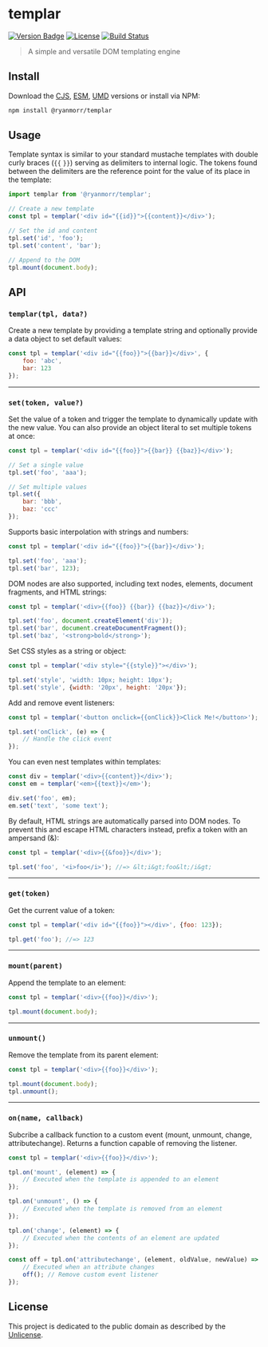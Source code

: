 # templar

[![Version Badge][version-image]][project-url]
[![License][license-image]][license-url]
[![Build Status][build-image]][build-url]

> A simple and versatile DOM templating engine

## Install

Download the [CJS](https://github.com/ryanmorr/templar/raw/master/dist/cjs/templar.js), [ESM](https://github.com/ryanmorr/templar/raw/master/dist/esm/templar.js), [UMD](https://github.com/ryanmorr/templar/raw/master/dist/umd/templar.js) versions or install via NPM:

``` sh
npm install @ryanmorr/templar
```

## Usage

Template syntax is similar to your standard mustache templates with double curly braces (`{{` `}}`) serving as delimiters to internal logic. The tokens found between the delimiters are the reference point for the value of its place in the template:

```javascript
import templar from '@ryanmorr/templar';

// Create a new template
const tpl = templar('<div id="{{id}}">{{content}}</div>');

// Set the id and content
tpl.set('id', 'foo');
tpl.set('content', 'bar');

// Append to the DOM
tpl.mount(document.body);
```

## API

### `templar(tpl, data?)`

Create a new template by providing a template string and optionally provide a data object to set default values:

```javascript
const tpl = templar('<div id="{{foo}}">{{bar}}</div>', {
    foo: 'abc',
    bar: 123
});
```

------

### `set(token, value?)`

Set the value of a token and trigger the template to dynamically update with the new value. You can also provide an object literal to set multiple tokens at once:

```javascript
const tpl = templar('<div id="{{foo}}">{{bar}} {{baz}}</div>');

// Set a single value
tpl.set('foo', 'aaa');

// Set multiple values
tpl.set({
    bar: 'bbb',
    baz: 'ccc'
});
```

Supports basic interpolation with strings and numbers:

```javascript
const tpl = templar('<div id="{{foo}}">{{bar}}</div>');

tpl.set('foo', 'aaa');
tpl.set('bar', 123);
```

DOM nodes are also supported, including text nodes, elements, document fragments, and HTML strings:

```javascript
const tpl = templar('<div>{{foo}} {{bar}} {{baz}}</div>');

tpl.set('foo', document.createElement('div'));
tpl.set('bar', document.createDocumentFragment());
tpl.set('baz', '<strong>bold</strong>');
```

Set CSS styles as a string or object:

```javascript
const tpl = templar('<div style="{{style}}"></div>');

tpl.set('style', 'width: 10px; height: 10px');
tpl.set('style', {width: '20px', height: '20px'});
```

Add and remove event listeners:

```javascript
const tpl = templar('<button onclick={{onClick}}>Click Me!</button>');

tpl.set('onClick', (e) => {
    // Handle the click event
});
```

You can even nest templates within templates:

```javascript
const div = templar('<div>{{content}}</div>');
const em = templar('<em>{{text}}</em>');

div.set('foo', em);
em.set('text', 'some text');
```

By default, HTML strings are automatically parsed into DOM nodes. To prevent this and escape HTML characters instead, prefix a token with an ampersand (&):

```javascript
const tpl = templar('<div>{{&foo}}</div>');

tpl.set('foo', '<i>foo</i>'); //=> &lt;i&gt;foo&lt;/i&gt;
```

------

### `get(token)`

Get the current value of a token:

```javascript
const tpl = templar('<div id="{{foo}}"></div>', {foo: 123});

tpl.get('foo'); //=> 123
```

------

### `mount(parent)`

Append the template to an element:

```javascript
const tpl = templar('<div>{{foo}}</div>');

tpl.mount(document.body);
```

------

### `unmount()`

Remove the template from its parent element:

```javascript
const tpl = templar('<div>{{foo}}</div>');

tpl.mount(document.body);
tpl.unmount();
```

------

### `on(name, callback)`

Subcribe a callback function to a custom event (mount, unmount, change, attributechange). Returns a function capable of removing the listener.

```javascript
const tpl = templar('<div>{{foo}}</div>');

tpl.on('mount', (element) => {
    // Executed when the template is appended to an element
});

tpl.on('unmount', () => {
    // Executed when the template is removed from an element
});

tpl.on('change', (element) => {
    // Executed when the contents of an element are updated
});

const off = tpl.on('attributechange', (element, oldValue, newValue) => {
    // Executed when an attribute changes
    off(); // Remove custom event listener
});
```

## License

This project is dedicated to the public domain as described by the [Unlicense](http://unlicense.org/).

[project-url]: https://github.com/ryanmorr/templar
[version-image]: https://img.shields.io/github/package-json/v/ryanmorr/templar?color=blue&style=flat-square
[build-url]: https://github.com/ryanmorr/templar/actions
[build-image]: https://img.shields.io/github/actions/workflow/status/ryanmorr/templar/node.js.yml?style=flat-square
[license-image]: https://img.shields.io/github/license/ryanmorr/templar?color=blue&style=flat-square
[license-url]: UNLICENSE